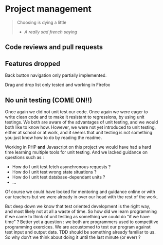 # Project management

> Choosing is dying a little
> - *A really sad french saying*

## Code reviews and pull requests

## Features dropped

Back button navigation only partially implemented.

Drag and drop list only tested and working in Firefox

## No unit testing (COME ON!!)

Once again we did not unit test our code. Once again we were eager to write clean code and to make it resistant to regressions, by using unit testings. We both are aware of the advantages of unit testing, and we would both like to know how. However, we were not yet introduced to unit testing, either at school or at work, and it seems that unit testing is not something you just know how to do by reading the readme.

Working in PHP **and** Javascript on this project we would have had a hard time learning multiple tools for unit testing. And we lacked guidance on questions such as :

* How do I unit test fetch asynchronous requests ?
* How do I unit test wrong state situations ?
* How do I unit test database-dependant units ?
* ...

Of course we could have looked for mentoring and guidance online or with our teachers but we were already in over our head with the rest of the work.

But deep down we know that test oriented development is the right way, and most likely not at all a waste of time. So how did we learn programming if we came to think of unit testing as something we could do "if we have time" ?
Better yet a question : we both are programmers used to competitive programming exercices. We are accustomed to test our program against test input and output data. TDD should be something already familiar to us. So why don't we think about doing it until the last minute (or ever) ?